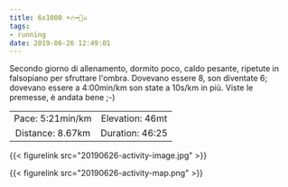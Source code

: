 ```yaml
---
title: 6x1000 ☀🔥➡🏃☠
tags:
- running
date: 2019-06-26 12:49:01
---
```

Secondo giorno di allenamento, dormito poco, caldo pesante, ripetute in falsopiano per sfruttare l'ombra.
Dovevano essere 8, son diventate 6; dovevano essere a 4:00min/km son state a 10s/km in più.
Viste le premesse, è andata bene ;-)

| | |
| :-: | :-: |
| Pace: 5:21min/km | Elevation: 46mt |
| Distance: 8.67km | Duration: 46:25 |

{{< figurelink src="20190626-activity-image.jpg" >}}


{{< figurelink src="20190626-activity-map.png" >}}
